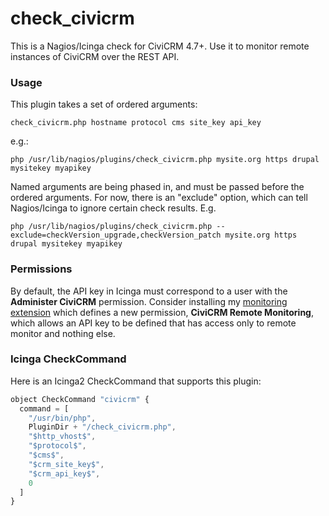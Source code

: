 # check_civicrm
This is a Nagios/Icinga check for CiviCRM 4.7+.  Use it to monitor remote instances of CiviCRM over the REST API.

### Usage
This plugin takes a set of ordered arguments:
```
check_civicrm.php hostname protocol cms site_key api_key
```

e.g.:
```
php /usr/lib/nagios/plugins/check_civicrm.php mysite.org https drupal mysitekey myapikey
```
Named arguments are being phased in, and must be passed before the ordered arguments.  For now, there is an "exclude" option, which can tell Nagios/Icinga to ignore certain check results.  E.g.
```
php /usr/lib/nagios/plugins/check_civicrm.php --exclude=checkVersion_upgrade,checkVersion_patch mysite.org https drupal mysitekey myapikey
```



### Permissions
By default, the API key in Icinga must correspond to a user with the **Administer CiviCRM** permission.  Consider installing my [monitoring extension](https://github.com/MegaphoneJon/com.megaphonetech.monitoring) which defines a new permission, **CiviCRM Remote Monitoring**, which allows an API key to be defined that has access only to remote monitor and nothing else.

### Icinga CheckCommand
Here is an Icinga2 CheckCommand that supports this plugin:
```js
object CheckCommand "civicrm" {
  command = [
    "/usr/bin/php",
    PluginDir + "/check_civicrm.php",
    "$http_vhost$",
    "$protocol$",
    "$cms$",
    "$crm_site_key$",
    "$crm_api_key$",
    0
  ]
}
```
